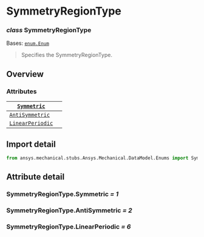 <a id="symmetryregiontype"></a>

# SymmetryRegionType

<a id="SymmetryRegionType"></a>

### *class* SymmetryRegionType

Bases: [`enum.Enum`](https://docs.python.org/3/library/enum.html#enum.Enum)

> Specifies the SymmetryRegionType.

> <!-- !! processed by numpydoc !! -->

<a id="overview"></a>

## Overview

### Attributes

| [`Symmetric`](#SymmetryRegionType.Symmetric)           |    |
|--------------------------------------------------------|----|
| [`AntiSymmetric`](#SymmetryRegionType.AntiSymmetric)   |    |
| [`LinearPeriodic`](#SymmetryRegionType.LinearPeriodic) |    |

<a id="import-detail"></a>

## Import detail

```python
from ansys.mechanical.stubs.Ansys.Mechanical.DataModel.Enums import SymmetryRegionType
```

<a id="attribute-detail"></a>

## Attribute detail

<a id="SymmetryRegionType.Symmetric"></a>

### SymmetryRegionType.Symmetric *= 1*

<a id="SymmetryRegionType.AntiSymmetric"></a>

### SymmetryRegionType.AntiSymmetric *= 2*

<a id="SymmetryRegionType.LinearPeriodic"></a>

### SymmetryRegionType.LinearPeriodic *= 6*
